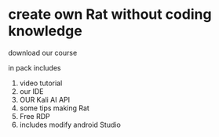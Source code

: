 # create own Rat without coding knowledge

download our course

in pack includes

1. video tutorial
2. our IDE
3. OUR Kali AI API
4. some tips making Rat
5. Free RDP
6. includes modify android Studio
